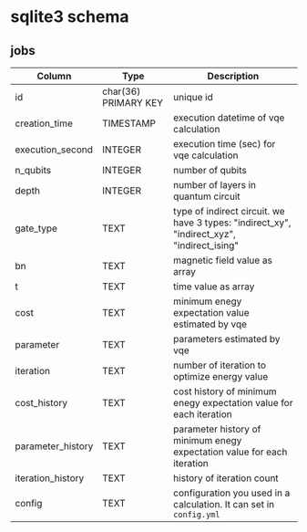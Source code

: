 # sqlite3 schema

## jobs

| Column | Type | Description |
| ---- | ---- | ---- |
| id | char(36) PRIMARY KEY | unique id |
| creation_time | TIMESTAMP | execution datetime of vqe calculation |
| execution_second | INTEGER | execution time (sec) for vqe calculation |
| n_qubits | INTEGER | number of qubits |
| depth | INTEGER | number of layers in quantum circuit |
| gate_type | TEXT | type of indirect circuit. we have 3 types: "indirect_xy", "indirect_xyz", "indirect_ising" |
| bn | TEXT | magnetic field value as array |
| t | TEXT | time value as array |
| cost | TEXT | minimum enegy expectation value estimated by vqe |
| parameter | TEXT | parameters estimated by vqe |
| iteration | TEXT | number of iteration to optimize energy value |
| cost_history | TEXT | cost history of minimum enegy expectation value for each iteration |
| parameter_history | TEXT | parameter history of minimum enegy expectation value for each iteration |
| iteration_history | TEXT | history of iteration count |
| config | TEXT | configuration you used in a calculation. It can set in `config.yml` |
